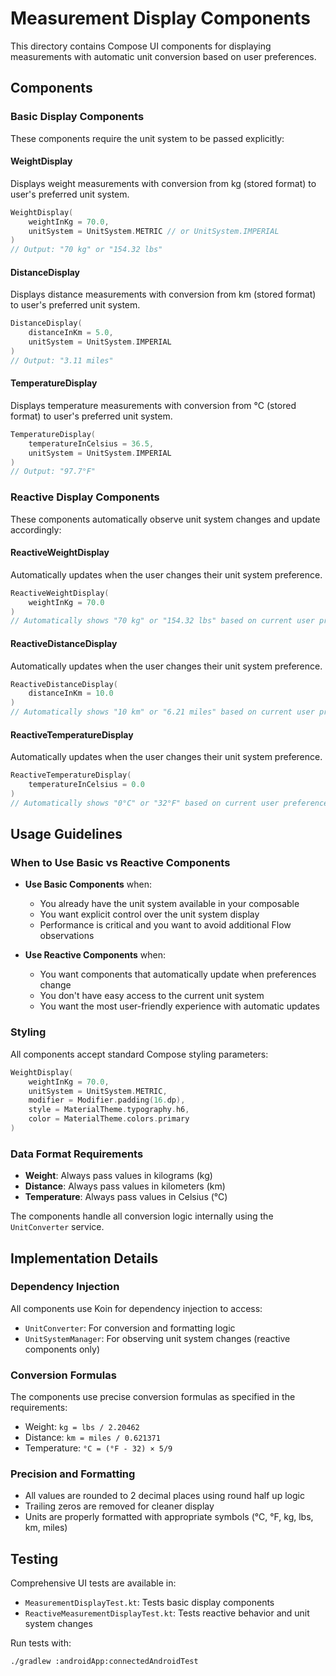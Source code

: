 # Measurement Display Components

This directory contains Compose UI components for displaying measurements with automatic unit conversion based on user preferences.

## Components

### Basic Display Components

These components require the unit system to be passed explicitly:

#### WeightDisplay
Displays weight measurements with conversion from kg (stored format) to user's preferred unit system.

```kotlin
WeightDisplay(
    weightInKg = 70.0,
    unitSystem = UnitSystem.METRIC // or UnitSystem.IMPERIAL
)
// Output: "70 kg" or "154.32 lbs"
```

#### DistanceDisplay
Displays distance measurements with conversion from km (stored format) to user's preferred unit system.

```kotlin
DistanceDisplay(
    distanceInKm = 5.0,
    unitSystem = UnitSystem.IMPERIAL
)
// Output: "3.11 miles"
```

#### TemperatureDisplay
Displays temperature measurements with conversion from °C (stored format) to user's preferred unit system.

```kotlin
TemperatureDisplay(
    temperatureInCelsius = 36.5,
    unitSystem = UnitSystem.IMPERIAL
)
// Output: "97.7°F"
```

### Reactive Display Components

These components automatically observe unit system changes and update accordingly:

#### ReactiveWeightDisplay
Automatically updates when the user changes their unit system preference.

```kotlin
ReactiveWeightDisplay(
    weightInKg = 70.0
)
// Automatically shows "70 kg" or "154.32 lbs" based on current user preference
```

#### ReactiveDistanceDisplay
Automatically updates when the user changes their unit system preference.

```kotlin
ReactiveDistanceDisplay(
    distanceInKm = 10.0
)
// Automatically shows "10 km" or "6.21 miles" based on current user preference
```

#### ReactiveTemperatureDisplay
Automatically updates when the user changes their unit system preference.

```kotlin
ReactiveTemperatureDisplay(
    temperatureInCelsius = 0.0
)
// Automatically shows "0°C" or "32°F" based on current user preference
```

## Usage Guidelines

### When to Use Basic vs Reactive Components

- **Use Basic Components** when:
  - You already have the unit system available in your composable
  - You want explicit control over the unit system display
  - Performance is critical and you want to avoid additional Flow observations

- **Use Reactive Components** when:
  - You want components that automatically update when preferences change
  - You don't have easy access to the current unit system
  - You want the most user-friendly experience with automatic updates

### Styling

All components accept standard Compose styling parameters:

```kotlin
WeightDisplay(
    weightInKg = 70.0,
    unitSystem = UnitSystem.METRIC,
    modifier = Modifier.padding(16.dp),
    style = MaterialTheme.typography.h6,
    color = MaterialTheme.colors.primary
)
```

### Data Format Requirements

- **Weight**: Always pass values in kilograms (kg)
- **Distance**: Always pass values in kilometers (km)  
- **Temperature**: Always pass values in Celsius (°C)

The components handle all conversion logic internally using the `UnitConverter` service.

## Implementation Details

### Dependency Injection

All components use Koin for dependency injection to access:
- `UnitConverter`: For conversion and formatting logic
- `UnitSystemManager`: For observing unit system changes (reactive components only)

### Conversion Formulas

The components use precise conversion formulas as specified in the requirements:
- Weight: `kg = lbs / 2.20462`
- Distance: `km = miles / 0.621371`  
- Temperature: `°C = (°F - 32) × 5/9`

### Precision and Formatting

- All values are rounded to 2 decimal places using round half up logic
- Trailing zeros are removed for cleaner display
- Units are properly formatted with appropriate symbols (°C, °F, kg, lbs, km, miles)

## Testing

Comprehensive UI tests are available in:
- `MeasurementDisplayTest.kt`: Tests basic display components
- `ReactiveMeasurementDisplayTest.kt`: Tests reactive behavior and unit system changes

Run tests with:
```bash
./gradlew :androidApp:connectedAndroidTest
```